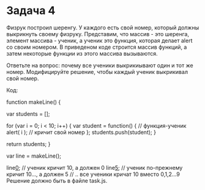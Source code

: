 # Задача 4

Физрук построил шеренгу. У каждого есть свой номер, который должны выкрикнуть своему физруку. Представим, что массив - это шеренга, элемент массива - ученик, а ученик это функция, которая делает alert со своим номером. В приведеном коде строится массив функций, а затем некоторые функции из этого массива вызываются.

Ответьте на вопрос: почему все ученики выкрикиывают один и тот же номер. Модифицируйте решение, чтобы каждый ученик выкрикивал свой номер.

Код:

function makeLine() {

  var students = [];

  for (var i = 0; i < 10; i++) {
    var student = function() { // функция-ученик
      alert( i ); // кричит свой номер
    };
    students.push(student);
  }

  return students;
}

var line = makeLine();

line[0](); // ученик кричит 10, а должен 0
line[5](); // ученик по-прежнему кричит 10..., а должен 5
// .. все ученики кричат 10 вместо 0,1,2...9
Решение должно быть в файле task.js.
